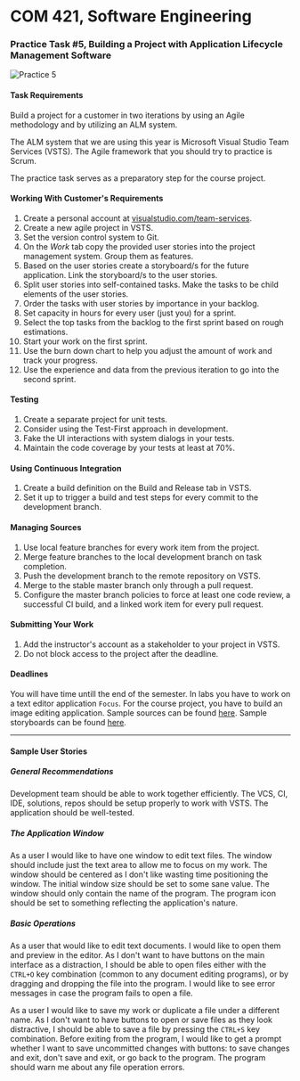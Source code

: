 # COM 421, Software Engineering
### Practice Task #5, Building a Project with Application Lifecycle Management Software

![Practice 5](http://i.imgur.com/kV03AFB.png)

#### Task Requirements

Build a project for a customer in two iterations by using an Agile methodology
and by utilizing an ALM system.

The ALM system that we are using this year is Microsoft Visual Studio Team
Services (VSTS). The Agile framework that you should try to practice is Scrum.

The practice task serves as a preparatory step for the course project.

#### Working With Customer's Requirements

1. Create a personal account at [visualstudio.com/team-services](https://www.visualstudio.com/team-services).
2. Create a new agile project in VSTS.
3. Set the version control system to Git.
4. On the _Work_ tab copy the provided user stories into the project management
   system. Group them as features.
5. Based on the user stories create a storyboard/s for the future application.
   Link the storyboard/s to the user stories.
6. Split user stories into self-contained tasks. Make the tasks to be child
   elements of the user stories.
7. Order the tasks with user stories by importance in your backlog.
8. Set capacity in hours for every user (just you) for a sprint.
9. Select the top tasks from the backlog to the first sprint based on rough
   estimations.
10. Start your work on the first sprint.
11. Use the burn down chart to help you adjust the amount of work and track your
    progress.
12. Use the experience and data from the previous iteration to go into the
    second sprint.

#### Testing

1. Create a separate project for unit tests.
2. Consider using the Test-First approach in development.
3. Fake the UI interactions with system dialogs in your tests.
4. Maintain the code coverage by your tests at least at 70%.

#### Using Continuous Integration

1. Create a build definition on the Build and Release tab in VSTS.
2. Set it up to trigger a build and test steps for every commit to the
   development branch.

#### Managing Sources

1. Use local feature branches for every work item from the project.
2. Merge feature branches to the local development branch on task completion.
3. Push the development branch to the remote repository on VSTS.
4. Merge to the stable master branch only through a pull request.
5. Configure the master branch policies to force at least one code review, a
   successful CI build, and a linked work item for every pull request.

#### Submitting Your Work

1. Add the instructor's account as a stakeholder to your project in VSTS.
2. Do not block access to the project after the deadline.

#### Deadlines

You will have time untill the end of the semester. In labs you have to
work on a text editor application `Focus`. For the course project, you have to
build an image editing application. Sample sources can be found
[here](https://drive.google.com/file/d/1hYatyQgd6-leyOpC0xCJRDhgugJI6E9p/view?usp=sharing).
Sample storyboards can be found [here](https://docs.google.com/presentation/d/1KObVe2k4sbw-d7WPFo3S0d0127ryF11CTV3H2mo3mUc/edit?usp=sharing).

---

#### Sample User Stories

##### General Recommendations

Development team should be able to work together efficiently. The VCS, CI, IDE,
solutions, repos should be setup properly to work with VSTS. The application
should be well-tested.

##### The Application Window

As a user I would like to have one window to edit text files. The window should
include just the text area to allow me to focus on my work. The window should be
centered as I don't like wasting time positioning the window. The initial window
size should be set to some sane value. The window should only contain the name
of the program. The program icon should be set to something reflecting the
application's nature.

##### Basic Operations

As a user that would like to edit text documents. I would like to open them and
preview in the editor. As I don't want to have buttons on the main interface as
a distraction, I should be able to open files either with the `CTRL+O` key
combination (common to any document editing programs), or by dragging and
dropping the file into the program. I would like to see error messages in case
the program fails to open a file.

As a user I would like to save my work or duplicate a file under a different
name. As I don't want to have buttons to open or save files as they look
distractive, I should be able to save a file by pressing the `CTRL+S` key
combination. Before exiting from the program, I would like to get a prompt
whether I want to save uncommitted changes with buttons: to save changes and
exit, don't save and exit, or go back to the program. The program should warn
me about any file operation errors.
